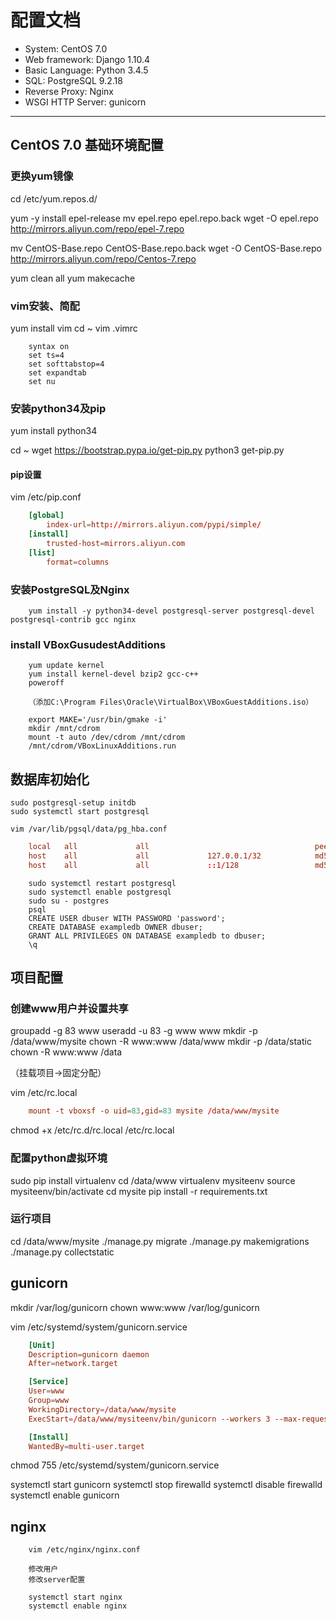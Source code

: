 # 配置文档

- System: CentOS 7.0
- Web framework: Django 1.10.4
- Basic Language: Python 3.4.5
- SQL: PostgreSQL 9.2.18
- Reverse Proxy: Nginx
- WSGI HTTP Server: gunicorn

---

## CentOS 7.0 基础环境配置

### 更换yum镜像

cd /etc/yum.repos.d/

yum -y install epel-release
mv epel.repo epel.repo.back
wget -O epel.repo  http://mirrors.aliyun.com/repo/epel-7.repo

mv CentOS-Base.repo CentOS-Base.repo.back
wget -O CentOS-Base.repo http://mirrors.aliyun.com/repo/Centos-7.repo

yum clean all
yum makecache

### vim安装、简配

yum install vim
cd ~
vim .vimrc

```vim
    syntax on
    set ts=4
    set softtabstop=4
    set expandtab
    set nu
```

### 安装python34及pip

yum install python34

cd ~
wget https://bootstrap.pypa.io/get-pip.py
python3 get-pip.py

#### pip设置

vim /etc/pip.conf

```conf
    [global]
        index-url=http://mirrors.aliyun.com/pypi/simple/
    [install]
        trusted-host=mirrors.aliyun.com
    [list]
        format=columns
```

### 安装PostgreSQL及Nginx

```shell
    yum install -y python34-devel postgresql-server postgresql-devel postgresql-contrib gcc nginx
```

### install VBoxGusudestAdditions

```shell
    yum update kernel
    yum install kernel-devel bzip2 gcc-c++
    poweroff

    （添加C:\Program Files\Oracle\VirtualBox\VBoxGuestAdditions.iso）

    export MAKE='/usr/bin/gmake -i'
    mkdir /mnt/cdrom
    mount -t auto /dev/cdrom /mnt/cdrom
    /mnt/cdrom/VBoxLinuxAdditions.run
```

## 数据库初始化

```shell
sudo postgresql-setup initdb
sudo systemctl start postgresql

vim /var/lib/pgsql/data/pg_hba.conf
```
```conf
    local   all             all                                     peer
    host    all             all             127.0.0.1/32            md5
    host    all             all             ::1/128                 md5
```
```shell
    sudo systemctl restart postgresql
    sudo systemctl enable postgresql
    sudo su - postgres
    psql
    CREATE USER dbuser WITH PASSWORD 'password';
    CREATE DATABASE exampledb OWNER dbuser;
    GRANT ALL PRIVILEGES ON DATABASE exampledb to dbuser;
    \q
```

## 项目配置

### 创建www用户并设置共享

groupadd -g 83 www
useradd -u 83 -g www www
mkdir -p /data/www/mysite
chown -R www:www /data/www
mkdir -p /data/static
chown -R www:www /data

（挂载项目->固定分配）

vim /etc/rc.local

```conf
    mount -t vboxsf -o uid=83,gid=83 mysite /data/www/mysite
```
chmod +x /etc/rc.d/rc.local
/etc/rc.local

### 配置python虚拟环境

sudo pip install virtualenv
cd /data/www
virtualenv mysiteenv
source mysiteenv/bin/activate
cd mysite
pip install -r requirements.txt

### 运行项目

cd /data/www/mysite
./manage.py migrate
./manage.py makemigrations
./manage.py collectstatic


## gunicorn

mkdir /var/log/gunicorn
chown www:www /var/log/gunicorn

vim /etc/systemd/system/gunicorn.service

```conf
    [Unit]
    Description=gunicorn daemon
    After=network.target

    [Service]
    User=www
    Group=www
    WorkingDirectory=/data/www/mysite
    ExecStart=/data/www/mysiteenv/bin/gunicorn --workers 3 --max-requests 10 --user www --group www --log-level debug --error-logfile /var/log/gunicorn/error.log --bind unix:/data/www/mysite.sock blog.wsgi:application

    [Install]
    WantedBy=multi-user.target
```
chmod 755 /etc/systemd/system/gunicorn.service

systemctl start gunicorn
systemctl stop firewalld
systemctl disable firewalld
systemctl enable gunicorn


## nginx

``` shell
    vim /etc/nginx/nginx.conf

    修改用户
    修改server配置

    systemctl start nginx
    systemctl enable nginx

```

